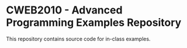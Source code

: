 # CWEB2010 - Advanced Programming Examples Repository
This repository contains source code for in-class examples.